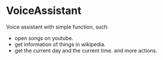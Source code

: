 # VoiceAssistant
Voice assistant with simple function, such:
* open songs on youtube.
* get information of things in wikipedia.
* get the current day and the current time.
and more actions.
